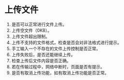 # 上传文件
1. 是否可以正常进行文件上传。
2. 上传空文件（0KB）。
3. 上传文件超出限制。
4. 上传不支持的文件格式，检查是否会对非法格式进行提示。
5. 手工输入一个不存在的文件上传控制是否正常。
6. 上传失败后，是否还能继续上传。
7. 检查上传后文件内容是否正确。
8. 若在传输过程中，网络中断时，页面是否有提示。
9. 是否有取消上传功能，如有取消上传功能是否正常。